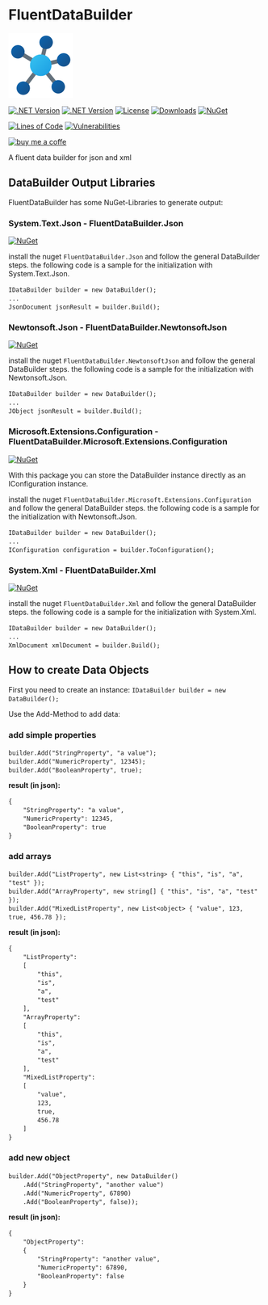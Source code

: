 # FluentDataBuilder

![html-compiler-tool](https://raw.githubusercontent.com/lk-code/fluent-data-builder/main/icon_128.png)

[![.NET Version](https://img.shields.io/badge/dotnet%20version-net6.0-blue?style=flat-square)](https://www.nuget.org/packages/FluentDataBuilder/)
[![.NET Version](https://img.shields.io/badge/dotnet%20version-net7.0-blue?style=flat-square)](https://www.nuget.org/packages/FluentDataBuilder/)
[![License](https://img.shields.io/github/license/lk-code/fluent-data-builder.svg?style=flat-square)](https://github.com/lk-code/fluent-data-builder/blob/master/LICENSE)
[![Downloads](https://img.shields.io/nuget/dt/FluentDataBuilder.svg?style=flat-square)](https://www.nuget.org/packages/FluentDataBuilder/)
[![NuGet](https://img.shields.io/nuget/v/FluentDataBuilder.Json.svg?style=flat-square)](https://www.nuget.org/packages/FluentDataBuilder.Json/)

[![Lines of Code](https://sonarcloud.io/api/project_badges/measure?project=lk-code_fluent-data-builder&metric=ncloc)](https://sonarcloud.io/summary/new_code?id=lk-code_fluent-data-builder)
[![Vulnerabilities](https://sonarcloud.io/api/project_badges/measure?project=lk-code_fluent-data-builder&metric=vulnerabilities)](https://sonarcloud.io/summary/new_code?id=lk-code_fluent-data-builder)

[![buy me a coffe](https://cdn.buymeacoffee.com/buttons/v2/default-yellow.png)](https://www.buymeacoffee.com/lk.code)

A fluent data builder for json and xml

## DataBuilder Output Libraries

FluentDataBuilder has some NuGet-Libraries to generate output:

### System.Text.Json - FluentDataBuilder.Json

[![NuGet](https://img.shields.io/nuget/v/FluentDataBuilder.Json.svg?style=flat-square)](https://www.nuget.org/packages/FluentDataBuilder.Json/)

install the nuget `FluentDataBuilder.Json` and follow the general DataBuilder steps. the following code is a sample for the initialization with System.Text.Json.

`IDataBuilder builder = new DataBuilder();`<br />
`...`<br />
`JsonDocument jsonResult = builder.Build();`<br />

### Newtonsoft.Json - FluentDataBuilder.NewtonsoftJson

[![NuGet](https://img.shields.io/nuget/v/FluentDataBuilder.NewtonsoftJson.svg?style=flat-square)](https://www.nuget.org/packages/FluentDataBuilder.NewtonsoftJson/)

install the nuget `FluentDataBuilder.NewtonsoftJson` and follow the general DataBuilder steps. the following code is a sample for the initialization with Newtonsoft.Json.

`IDataBuilder builder = new DataBuilder();`<br />
`...`<br />
`JObject jsonResult = builder.Build();`<br />

### Microsoft.Extensions.Configuration - FluentDataBuilder.Microsoft.Extensions.Configuration

[![NuGet](https://img.shields.io/nuget/v/FluentDataBuilder.Microsoft.Extensions.Configuration.svg?style=flat-square)](https://www.nuget.org/packages/FluentDataBuilder.Microsoft.Extensions.Configuration/)

With this package you can store the DataBuilder instance directly as an IConfiguration instance.

install the nuget `FluentDataBuilder.Microsoft.Extensions.Configuration` and follow the general DataBuilder steps. the following code is a sample for the initialization with Newtonsoft.Json.

`IDataBuilder builder = new DataBuilder();`<br />
`...`<br />
`IConfiguration configuration = builder.ToConfiguration();`<br />

### System.Xml - FluentDataBuilder.Xml

[![NuGet](https://img.shields.io/nuget/v/FluentDataBuilder.Xml.svg?style=flat-square)](https://www.nuget.org/packages/FluentDataBuilder.Xml/)

install the nuget `FluentDataBuilder.Xml` and follow the general DataBuilder steps. the following code is a sample for the initialization with System.Xml.

`IDataBuilder builder = new DataBuilder();`<br />
`...`<br />
`XmlDocument xmlDocument = builder.Build();`<br />

## How to create Data Objects

First you need to create an instance:
`IDataBuilder builder = new DataBuilder();`<br />

Use the Add-Method to add data:

### add simple properties

`builder.Add("StringProperty", "a value");`<br />
`builder.Add("NumericProperty", 12345);`<br />
`builder.Add("BooleanProperty", true);`<br />

**result (in json):**

`{`<br />
`    "StringProperty": "a value",`<br />
`    "NumericProperty": 12345,`<br />
`    "BooleanProperty": true`<br />
`}`<br />

### add arrays

`builder.Add("ListProperty", new List<string> { "this", "is", "a", "test" });`<br />
`builder.Add("ArrayProperty", new string[] { "this", "is", "a", "test" });`<br />
`builder.Add("MixedListProperty", new List<object> { "value", 123, true, 456.78 });`<br />

**result (in json):**

`{`<br />
`    "ListProperty":`<br />
`    [`<br />
`        "this",`<br />
`        "is",`<br />
`        "a",`<br />
`        "test"`<br />
`    ],`<br />
`    "ArrayProperty":`<br />
`    [`<br />
`        "this",`<br />
`        "is",`<br />
`        "a",`<br />
`        "test"`<br />
`    ],`<br />
`    "MixedListProperty":`<br />
`    [`<br />
`        "value",`<br />
`        123,`<br />
`        true,`<br />
`        456.78`<br />
`    ]`<br />
`}`<br />

### add new object

`builder.Add("ObjectProperty", new DataBuilder()`<br />
`    .Add("StringProperty", "another value")`<br />
`    .Add("NumericProperty", 67890)`<br />
`    .Add("BooleanProperty", false));`<br />

**result (in json):**

`{`<br />
`    "ObjectProperty":`<br />
`    {`<br />
`        "StringProperty": "another value",`<br />
`        "NumericProperty": 67890,`<br />
`        "BooleanProperty": false`<br />
`    }`<br />
`}`<br />
